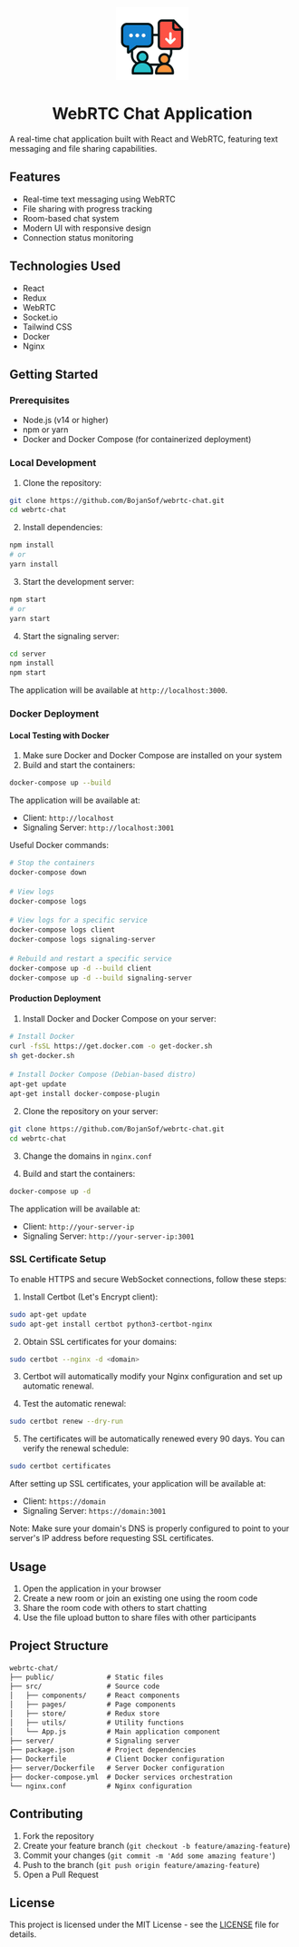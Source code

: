 <center>
<img src="icon.png" width=128/>
<h1>WebRTC Chat Application</h1>
</center>

A real-time chat application built with React and WebRTC, featuring text messaging and file sharing capabilities.

## Features

- Real-time text messaging using WebRTC
- File sharing with progress tracking
- Room-based chat system
- Modern UI with responsive design
- Connection status monitoring

## Technologies Used

- React
- Redux
- WebRTC
- Socket.io
- Tailwind CSS
- Docker
- Nginx

## Getting Started

### Prerequisites

- Node.js (v14 or higher)
- npm or yarn
- Docker and Docker Compose (for containerized deployment)

### Local Development

1. Clone the repository:
```bash
git clone https://github.com/BojanSof/webrtc-chat.git
cd webrtc-chat
```

2. Install dependencies:
```bash
npm install
# or
yarn install
```

3. Start the development server:
```bash
npm start
# or
yarn start
```

4. Start the signaling server:
```bash
cd server
npm install
npm start
```

The application will be available at `http://localhost:3000`.

### Docker Deployment

#### Local Testing with Docker

1. Make sure Docker and Docker Compose are installed on your system
2. Build and start the containers:
```bash
docker-compose up --build
```

The application will be available at:
- Client: `http://localhost`
- Signaling Server: `http://localhost:3001`

Useful Docker commands:
```bash
# Stop the containers
docker-compose down

# View logs
docker-compose logs

# View logs for a specific service
docker-compose logs client
docker-compose logs signaling-server

# Rebuild and restart a specific service
docker-compose up -d --build client
docker-compose up -d --build signaling-server
```

#### Production Deployment

1. Install Docker and Docker Compose on your server:
```bash
# Install Docker
curl -fsSL https://get.docker.com -o get-docker.sh
sh get-docker.sh

# Install Docker Compose (Debian-based distro)
apt-get update
apt-get install docker-compose-plugin
```

2. Clone the repository on your server:
```bash
git clone https://github.com/BojanSof/webrtc-chat.git
cd webrtc-chat
```

3. Change the domains in `nginx.conf`

3. Build and start the containers:
```bash
docker-compose up -d
```

The application will be available at:
- Client: `http://your-server-ip`
- Signaling Server: `http://your-server-ip:3001`

### SSL Certificate Setup

To enable HTTPS and secure WebSocket connections, follow these steps:

1. Install Certbot (Let's Encrypt client):
```bash
sudo apt-get update
sudo apt-get install certbot python3-certbot-nginx
```

2. Obtain SSL certificates for your domains:
```bash
sudo certbot --nginx -d <domain>
```

3. Certbot will automatically modify your Nginx configuration and set up automatic renewal.

4. Test the automatic renewal:
```bash
sudo certbot renew --dry-run
```

5. The certificates will be automatically renewed every 90 days. You can verify the renewal schedule:
```bash
sudo certbot certificates
```

After setting up SSL certificates, your application will be available at:
- Client: `https://domain`
- Signaling Server: `https://domain:3001`

Note: Make sure your domain's DNS is properly configured to point to your server's IP address before requesting SSL certificates.

## Usage

1. Open the application in your browser
2. Create a new room or join an existing one using the room code
3. Share the room code with others to start chatting
4. Use the file upload button to share files with other participants

## Project Structure

```
webrtc-chat/
├── public/             # Static files
├── src/                # Source code
│   ├── components/     # React components
│   ├── pages/          # Page components
│   ├── store/          # Redux store
│   ├── utils/          # Utility functions
│   └── App.js          # Main application component
├── server/             # Signaling server
├── package.json        # Project dependencies
├── Dockerfile          # Client Docker configuration
├── server/Dockerfile   # Server Docker configuration
├── docker-compose.yml  # Docker services orchestration
└── nginx.conf          # Nginx configuration

```

## Contributing

1. Fork the repository
2. Create your feature branch (`git checkout -b feature/amazing-feature`)
3. Commit your changes (`git commit -m 'Add some amazing feature'`)
4. Push to the branch (`git push origin feature/amazing-feature`)
5. Open a Pull Request

## License

This project is licensed under the MIT License - see the [LICENSE](LICENSE) file for details. 